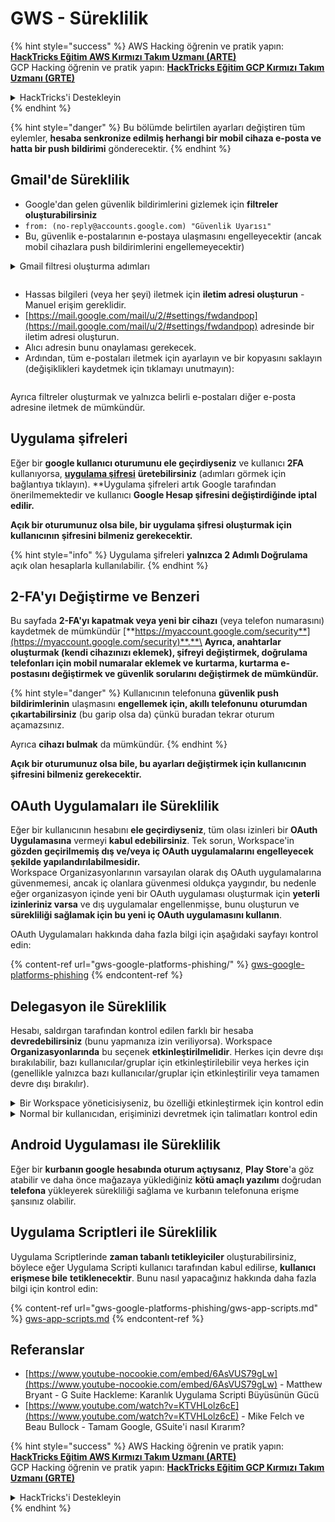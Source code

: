 # GWS - Süreklilik

{% hint style="success" %}
AWS Hacking öğrenin ve pratik yapın:<img src="../../.gitbook/assets/image.png" alt="" data-size="line">[**HackTricks Eğitim AWS Kırmızı Takım Uzmanı (ARTE)**](https://training.hacktricks.xyz/courses/arte)<img src="../../.gitbook/assets/image.png" alt="" data-size="line">\
GCP Hacking öğrenin ve pratik yapın: <img src="../../.gitbook/assets/image (2).png" alt="" data-size="line">[**HackTricks Eğitim GCP Kırmızı Takım Uzmanı (GRTE)**<img src="../../.gitbook/assets/image (2).png" alt="" data-size="line">](https://training.hacktricks.xyz/courses/grte)

<details>

<summary>HackTricks'i Destekleyin</summary>

* [**abonelik planlarını**](https://github.com/sponsors/carlospolop) kontrol edin!
* **Bize katılın** 💬 [**Discord grubuna**](https://discord.gg/hRep4RUj7f) veya [**telegram grubuna**](https://t.me/peass) veya **bizi** **Twitter** 🐦 [**@hacktricks\_live**](https://twitter.com/hacktricks\_live)**'da takip edin.**
* **Hacking ipuçlarını paylaşın,** [**HackTricks**](https://github.com/carlospolop/hacktricks) ve [**HackTricks Cloud**](https://github.com/carlospolop/hacktricks-cloud) github reposuna PR gönderin.

</details>
{% endhint %}

{% hint style="danger" %}
Bu bölümde belirtilen ayarları değiştiren tüm eylemler, **hesaba senkronize edilmiş herhangi bir mobil cihaza e-posta ve hatta bir push bildirimi** gönderecektir.
{% endhint %}

## **Gmail'de Süreklilik**

* Google'dan gelen güvenlik bildirimlerini gizlemek için **filtreler oluşturabilirsiniz**
* `from: (no-reply@accounts.google.com) "Güvenlik Uyarısı"`
* Bu, güvenlik e-postalarının e-postaya ulaşmasını engelleyecektir (ancak mobil cihazlara push bildirimlerini engellemeyecektir)

<details>

<summary>Gmail filtresi oluşturma adımları</summary>

(Bilgi [**buradan**](https://support.google.com/mail/answer/6579))

1. [Gmail](https://mail.google.com/) açın.
2. Üstteki arama kutusunda, Arama seçeneklerini göster'e tıklayın ![photos tune](https://lh3.googleusercontent.com/cD6YR\_YvqXqNKxrWn2NAWkV6tjJtg8vfvqijKT1\_9zVCrl2sAx9jROKhLqiHo2ZDYTE=w36).
3. Arama kriterlerinizi girin. Aramanızın doğru çalışıp çalışmadığını kontrol etmek istiyorsanız, **Ara**'ya tıklayarak hangi e-postaların göründüğüne bakın.
4. Arama penceresinin altında, **Filtre oluştur**'a tıklayın.
5. Filtrenin ne yapmasını istediğinizi seçin.
6. **Filtre oluştur**'a tıklayın.

Mevcut filtrenizi kontrol edin (silmek için) [https://mail.google.com/mail/u/0/#settings/filters](https://mail.google.com/mail/u/0/#settings/filters)

</details>

<figure><img src="../../.gitbook/assets/image (331).png" alt=""><figcaption></figcaption></figure>

* Hassas bilgileri (veya her şeyi) iletmek için **iletim adresi oluşturun** - Manuel erişim gereklidir.
* [https://mail.google.com/mail/u/2/#settings/fwdandpop](https://mail.google.com/mail/u/2/#settings/fwdandpop) adresinde bir iletim adresi oluşturun.
* Alıcı adresin bunu onaylaması gerekecek.
* Ardından, tüm e-postaları iletmek için ayarlayın ve bir kopyasını saklayın (değişiklikleri kaydetmek için tıklamayı unutmayın):

<figure><img src="../../.gitbook/assets/image (332).png" alt=""><figcaption></figcaption></figure>

Ayrıca filtreler oluşturmak ve yalnızca belirli e-postaları diğer e-posta adresine iletmek de mümkündür.

## Uygulama şifreleri

Eğer bir **google kullanıcı oturumunu ele geçirdiyseniz** ve kullanıcı **2FA** kullanıyorsa, [**uygulama şifresi**](https://support.google.com/accounts/answer/185833?hl=en) **üretebilirsiniz** (adımları görmek için bağlantıya tıklayın). **Uygulama şifreleri artık Google tarafından önerilmemektedir ve kullanıcı **Google Hesap şifresini değiştirdiğinde iptal edilir.**

**Açık bir oturumunuz olsa bile, bir uygulama şifresi oluşturmak için kullanıcının şifresini bilmeniz gerekecektir.**

{% hint style="info" %}
Uygulama şifreleri **yalnızca 2 Adımlı Doğrulama** açık olan hesaplarla kullanılabilir.
{% endhint %}

## 2-FA'yı Değiştirme ve Benzeri

Bu sayfada **2-FA'yı kapatmak veya yeni bir cihazı** (veya telefon numarasını) kaydetmek de mümkündür [**https://myaccount.google.com/security**](https://myaccount.google.com/security)**.**\
**Ayrıca, anahtarlar oluşturmak (kendi cihazınızı eklemek), şifreyi değiştirmek, doğrulama telefonları için mobil numaralar eklemek ve kurtarma, kurtarma e-postasını değiştirmek ve güvenlik sorularını değiştirmek de mümkündür.**

{% hint style="danger" %}
Kullanıcının telefonuna **güvenlik push bildirimlerinin** ulaşmasını **engellemek için, akıllı telefonunu** **oturumdan çıkartabilirsiniz** (bu garip olsa da) çünkü buradan tekrar oturum açamazsınız.

Ayrıca **cihazı bulmak** da mümkündür.
{% endhint %}

**Açık bir oturumunuz olsa bile, bu ayarları değiştirmek için kullanıcının şifresini bilmeniz gerekecektir.**

## OAuth Uygulamaları ile Süreklilik

Eğer bir kullanıcının hesabını **ele geçirdiyseniz**, tüm olası izinleri bir **OAuth Uygulamasına** vermeyi **kabul edebilirsiniz**. Tek sorun, Workspace'in **gözden geçirilmemiş dış ve/veya iç OAuth uygulamalarını engelleyecek şekilde yapılandırılabilmesidir.**\
Workspace Organizasyonlarının varsayılan olarak dış OAuth uygulamalarına güvenmemesi, ancak iç olanlara güvenmesi oldukça yaygındır, bu nedenle eğer organizasyon içinde yeni bir OAuth uygulaması oluşturmak için **yeterli izinleriniz varsa** ve dış uygulamalar engellenmişse, bunu oluşturun ve **sürekliliği sağlamak için bu yeni iç OAuth uygulamasını kullanın**.

OAuth Uygulamaları hakkında daha fazla bilgi için aşağıdaki sayfayı kontrol edin:

{% content-ref url="gws-google-platforms-phishing/" %}
[gws-google-platforms-phishing](gws-google-platforms-phishing/)
{% endcontent-ref %}

## Delegasyon ile Süreklilik

Hesabı, saldırgan tarafından kontrol edilen farklı bir hesaba **devredebilirsiniz** (bunu yapmanıza izin veriliyorsa). Workspace **Organizasyonlarında** bu seçenek **etkinleştirilmelidir**. Herkes için devre dışı bırakılabilir, bazı kullanıcılar/gruplar için etkinleştirilebilir veya herkes için (genellikle yalnızca bazı kullanıcılar/gruplar için etkinleştirilir veya tamamen devre dışı bırakılır).

<details>

<summary>Bir Workspace yöneticisiyseniz, bu özelliği etkinleştirmek için kontrol edin</summary>

(Bilgi [belgelerden kopyalanmıştır](https://support.google.com/a/answer/7223765))

Organizasyonunuzun yöneticisi olarak (örneğin, iş veya okulunuz), kullanıcıların Gmail hesaplarına erişim devretme yetkisini kontrol edersiniz. Herkese hesaplarını devretme seçeneği verebilirsiniz. Veya yalnızca belirli departmanlardaki kişilerin devretmesine izin verebilirsiniz. Örneğin, şunları yapabilirsiniz:

* Gmail hesabınıza bir idari asistanı delege olarak ekleyerek, onların sizin adınıza e-posta okumasını ve göndermesini sağlayabilirsiniz.
* Satış departmanınız gibi bir grubu, bir Gmail hesabına erişim sağlamak için delege olarak ekleyebilirsiniz.

Kullanıcılar yalnızca aynı organizasyondaki başka bir kullanıcıya erişim devredebilir, alan adları veya organizasyon birimleri fark etmeksizin.

#### Delegasyon sınırları ve kısıtlamaları

* **Kullanıcıların Gmail hesaplarına bir Google grubuna erişim vermelerine izin ver** seçeneği: Bu seçeneği kullanmak için, devredilen hesabın OU'su ve her grup üyesinin OU'su için etkinleştirilmiş olmalıdır. Bu seçeneğin etkinleştirilmediği bir OU'ya ait grup üyeleri, devredilen hesaba erişemez.
* Tipik kullanımda, 40 delege aynı anda bir Gmail hesabına erişebilir. Bir veya daha fazla delegenin ortalamanın üzerinde kullanımı bu sayıyı azaltabilir.
* Gmail'e sık erişen otomatik süreçler, aynı anda bir hesaba erişebilen delege sayısını da azaltabilir. Bu süreçler, Gmail'e sık erişen API'ler veya tarayıcı uzantılarını içerir.
* Tek bir Gmail hesabı, 1.000 benzersiz delegeden oluşur. Gruplardaki bir grup, sınıra karşı bir delege olarak sayılır.
* Delegasyon, bir Gmail hesabının sınırlarını artırmaz. Delegeli kullanıcıları olan Gmail hesapları, standart Gmail hesap sınırlarına ve politikalarına sahiptir. Ayrıntılar için [Gmail sınırları ve politikaları](https://support.google.com/a/topic/28609) sayfasını ziyaret edin.

#### Adım 1: Kullanıcılarınız için Gmail delegasyonunu etkinleştirin

**Başlamadan önce:** Belirli kullanıcılar için ayarı uygulamak için, hesaplarını bir [organizasyon birimine](https://support.google.com/a/topic/1227584) koyun.

1. [Google Yönetici konsoluna](https://support.google.com/a/answer/182076) [giriş yapın](https://admin.google.com/).

Bir _yönetici hesabı_ kullanarak giriş yapın, mevcut hesabınız olan CarlosPolop@gmail.com değil.
2. Yönetici konsolunda, Menü'ye gidin ![](https://storage.googleapis.com/support-kms-prod/JxKYG9DqcsormHflJJ8Z8bHuyVI5YheC0lAp)![ve sonra](https://storage.googleapis.com/support-kms-prod/Th2Tx0uwPMOhsMPn7nRXMUo3vs6J0pto2DTn)![](https://storage.googleapis.com/support-kms-prod/ocGtUSENh4QebLpvZcmLcNRZyaTBcolMRSyl) **Uygulamalar**![ve sonra](https://storage.googleapis.com/support-kms-prod/Th2Tx0uwPMOhsMPn7nRXMUo3vs6J0pto2DTn)**Google Workspace**![ve sonra](https://storage.googleapis.com/support-kms-prod/Th2Tx0uwPMOhsMPn7nRXMUo3vs6J0pto2DTn)**Gmail**![ve sonra](https://storage.googleapis.com/support-kms-prod/Th2Tx0uwPMOhsMPn7nRXMUo3vs6J0pto2DTn)**Kullanıcı ayarları**.
3. Ayarı herkes için uygulamak için, en üstteki organizasyon birimini seçili bırakın. Aksi takdirde, bir alt [organizasyon birimini](https://support.google.com/a/topic/1227584) seçin.
4. **Posta delegasyonu**'na tıklayın.
5. **Kullanıcıların Gmail hesaplarına diğer kullanıcılara erişim devretmelerine izin ver** kutusunu işaretleyin.
6. (İsteğe bağlı) Kullanıcıların, hesaplarından gönderilen devredilen mesajlarda hangi gönderici bilgilerinin yer alacağını belirtmelerine izin vermek için, **Kullanıcıların bu ayarı özelleştirmesine izin ver** kutusunu işaretleyin.
7. Delegeler tarafından gönderilen mesajlarda yer alacak varsayılan gönderici bilgisi için bir seçenek seçin:
* **Hesap sahibini ve e-postayı gönderen delegeleri göster**—Mesajlar, Gmail hesap sahibinin ve delegenin e-posta adreslerini içerir.
* **Sadece hesap sahibini göster**—Mesajlar yalnızca Gmail hesap sahibinin e-posta adresini içerir. Delege e-posta adresi dahil edilmez.
8. (İsteğe bağlı) Kullanıcıların Gruplar'da bir grubu delege olarak eklemelerine izin vermek için, **Kullanıcıların Gmail hesaplarına bir Google grubuna erişim vermelerine izin ver** kutusunu işaretleyin.
9. **Kaydet**'e tıklayın. Bir alt organizasyon birimi yapılandırdıysanız, bir üst organizasyon biriminin ayarlarını **Devral** veya **Geçersiz Kıl** seçeneği ile uygulayabilirsiniz.
10. (İsteğe bağlı) Diğer organizasyon birimleri için Gmail delegasyonunu etkinleştirmek için, adım 3-9'u tekrarlayın.

Değişikliklerin etkili olması 24 saate kadar sürebilir, ancak genellikle daha hızlı gerçekleşir. [Daha fazla bilgi edinin](https://support.google.com/a/answer/7514107)

#### Adım 2: Kullanıcıların hesapları için delegeler ayarlamasını sağlayın

Delegasyonu etkinleştirdikten sonra, kullanıcılar Gmail ayarlarına giderek delegeleri atayabilir. Delegeler, kullanıcının adına mesajları okuyabilir, gönderebilir ve alabilir.

Ayrıntılar için kullanıcıları [E-posta devretme ve işbirliği yapma](https://support.google.com/a/users/answer/138350) sayfasına yönlendirin.

</details>

<details>

<summary>Normal bir kullanıcıdan, erişiminizi devretmek için talimatları kontrol edin</summary>

(Bilgi [**belgelerden kopyalanmıştır**](https://support.google.com/mail/answer/138350))

En fazla 10 delege ekleyebilirsiniz.

Eğer iş, okul veya başka bir organizasyon aracılığıyla Gmail kullanıyorsanız:

* Organizasyonunuz içinde en fazla 1000 delege ekleyebilirsiniz.
* Tipik kullanımda, 40 delege aynı anda bir Gmail hesabına erişebilir.
* Otomatik süreçler kullanıyorsanız, API'ler veya tarayıcı uzantıları gibi, birkaç delege aynı anda bir Gmail hesabına erişebilir.

1. Bilgisayarınızda [Gmail](https://mail.google.com/) açın. Gmail uygulamasından delege ekleyemezsiniz.
2. Sağ üstte, Ayarlar'a tıklayın ![Ayarlar](https://lh3.googleusercontent.com/p3J-ZSPOLtuBBR\_ofWTFDfdgAYQgi8mR5c76ie8XQ2wjegk7-yyU5zdRVHKybQgUlQ=w36-h36) ![ve sonra](https://lh3.googleusercontent.com/3\_l97rr0GvhSP2XV5OoCkV2ZDTIisAOczrSdzNCBxhIKWrjXjHucxNwocghoUa39gw=w36-h36) **Tüm ayarları görün**.
3. **Hesaplar ve İçe Aktarma** veya **Hesaplar** sekmesine tıklayın.
4. "Hesabınıza erişim vermek" bölümünde, **Başka bir hesap ekle**'ye tıklayın. Eğer iş veya okul aracılığıyla Gmail kullanıyorsanız, organizasyonunuz e-posta delegasyonunu kısıtlayabilir. Bu ayarı görmüyorsanız, yöneticinizle iletişime geçin.
* Hesabınıza erişim vermek seçeneğini görmüyorsanız, o zaman kısıtlanmıştır.
5. Eklemek istediğiniz kişinin e-posta adresini girin. Eğer iş, okul veya başka bir organizasyon aracılığıyla Gmail kullanıyorsanız ve yöneticiniz izin veriyorsa, bir grubun e-posta adresini girebilirsiniz. Bu grup, organizasyonunuzla aynı alan adına sahip olmalıdır. Grubun dışındaki üyeler delegasyon erişimini reddedilir.\
\
**Önemli:** Devrettiğiniz hesap yeni bir hesapsa veya şifre sıfırlanmışsa, yönetici ilk giriş yaptığınızda şifre değiştirme gerekliliğini kapatmalıdır.

* [Yönetici bir kullanıcıyı nasıl oluşturabilir öğrenin](https://support.google.com/a/answer/33310).
* [Yönetici şifreleri nasıl sıfırlayabilir öğrenin](https://support.google.com/a/answer/33319).

6. **Sonraki Adım**'a tıklayın ![ve sonra](https://lh3.googleusercontent.com/QbWcYKta5vh\_4-OgUeFmK-JOB0YgLLoGh69P478nE6mKdfpWQniiBabjF7FVoCVXI0g=h36) **Erişim vermek için e-posta gönder**.

Eklediğiniz kişi, onaylaması için bir e-posta alacaktır. Davet bir hafta sonra sona erecektir.

Eğer bir grup eklediyseniz, tüm grup üyeleri onaylamaya gerek kalmadan delege olacaktır.

Not: Delegasyonun etkili olması 24 saate kadar sürebilir.

</details>

## Android Uygulaması ile Süreklilik

Eğer bir **kurbanın google hesabında oturum açtıysanız**, **Play Store**'a göz atabilir ve daha önce mağazaya yüklediğiniz **kötü amaçlı yazılımı** doğrudan **telefona** yükleyerek sürekliliği sağlama ve kurbanın telefonuna erişme şansınız olabilir.

## **Uygulama Scriptleri ile Süreklilik**

Uygulama Scriptlerinde **zaman tabanlı tetikleyiciler** oluşturabilirsiniz, böylece eğer Uygulama Scripti kullanıcı tarafından kabul edilirse, **kullanıcı erişmese bile** **tetiklenecektir**. Bunu nasıl yapacağınız hakkında daha fazla bilgi için kontrol edin:

{% content-ref url="gws-google-platforms-phishing/gws-app-scripts.md" %}
[gws-app-scripts.md](gws-google-platforms-phishing/gws-app-scripts.md)
{% endcontent-ref %}

## Referanslar

* [https://www.youtube-nocookie.com/embed/6AsVUS79gLw](https://www.youtube-nocookie.com/embed/6AsVUS79gLw) - Matthew Bryant - G Suite Hackleme: Karanlık Uygulama Scripti Büyüsünün Gücü
* [https://www.youtube.com/watch?v=KTVHLolz6cE](https://www.youtube.com/watch?v=KTVHLolz6cE) - Mike Felch ve Beau Bullock - Tamam Google, GSuite'i nasıl Kırarım? 

{% hint style="success" %}
AWS Hacking öğrenin ve pratik yapın:<img src="../../.gitbook/assets/image.png" alt="" data-size="line">[**HackTricks Eğitim AWS Kırmızı Takım Uzmanı (ARTE)**](https://training.hacktricks.xyz/courses/arte)<img src="../../.gitbook/assets/image.png" alt="" data-size="line">\
GCP Hacking öğrenin ve pratik yapın: <img src="../../.gitbook/assets/image (2).png" alt="" data-size="line">[**HackTricks Eğitim GCP Kırmızı Takım Uzmanı (GRTE)**<img src="../../.gitbook/assets/image (2).png" alt="" data-size="line">](https://training.hacktricks.xyz/courses/grte)

<details>

<summary>HackTricks'i Destekleyin</summary>

* [**abonelik planlarını**](https://github.com/sponsors/carlospolop) kontrol edin!
* **Bize katılın** 💬 [**Discord grubuna**](https://discord.gg/hRep4RUj7f) veya [**telegram grubuna**](https://t.me/peass) veya **bizi** **Twitter** 🐦 [**@hacktricks\_live**](https://twitter.com/hacktricks\_live)**'da takip edin.**
* **Hacking ipuçlarını paylaşın,** [**HackTricks**](https://github.com/carlospolop/hacktricks) ve [**HackTricks Cloud**](https://github.com/carlospolop/hacktricks-cloud) github reposuna PR gönderin.

</details>
{% endhint %}
